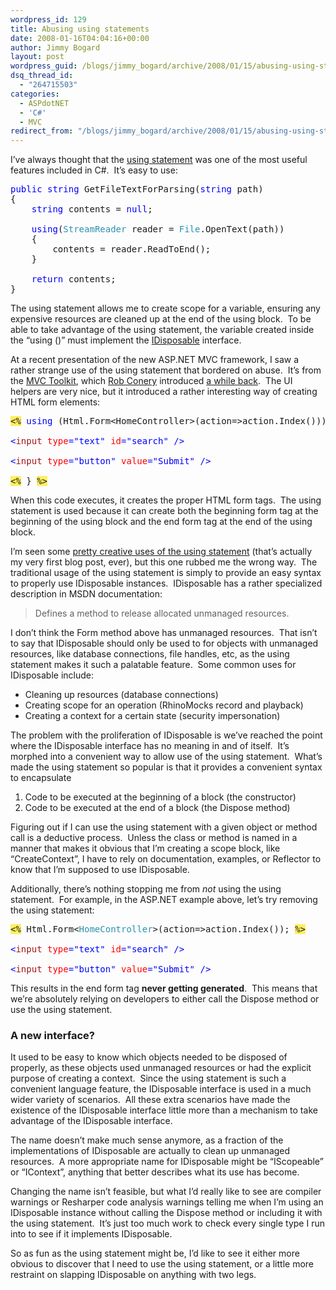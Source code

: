 ```yaml
---
wordpress_id: 129
title: Abusing using statements
date: 2008-01-16T04:04:16+00:00
author: Jimmy Bogard
layout: post
wordpress_guid: /blogs/jimmy_bogard/archive/2008/01/15/abusing-using-statements.aspx
dsq_thread_id:
  - "264715503"
categories:
  - ASPdotNET
  - 'C#'
  - MVC
redirect_from: "/blogs/jimmy_bogard/archive/2008/01/15/abusing-using-statements.aspx/"
---
```

I&#8217;ve always thought that the [using statement](http://msdn2.microsoft.com/en-us/library/yh598w02.aspx) was one of the most useful features included in C#.&nbsp; It&#8217;s easy to use:

<pre><span style="color: blue">public string </span>GetFileTextForParsing(<span style="color: blue">string </span>path)
{
    <span style="color: blue">string </span>contents = <span style="color: blue">null</span>;

    <span style="color: blue">using</span>(<span style="color: #2b91af">StreamReader </span>reader = <span style="color: #2b91af">File</span>.OpenText(path))
    {
        contents = reader.ReadToEnd();
    }

    <span style="color: blue">return </span>contents;
}
</pre>

[](http://11011.net/software/vspaste)

The using statement allows me to create scope for a variable, ensuring any expensive resources are cleaned up at the end of the using block.&nbsp; To be able to take advantage of the using statement, the variable created inside the &#8220;using (<object instantiated>)&#8221; must implement the [IDisposable](http://msdn2.microsoft.com/en-us/library/aax125c9.aspx) interface.

At a recent presentation of the new ASP.NET MVC framework, I saw a rather strange use of the using statement that bordered on abuse.&nbsp; It&#8217;s from the [MVC Toolkit](http://go.microsoft.com/fwlink/?LinkID=106001&clcid=0x409), which [Rob Conery](http://blog.wekeroad.com/) introduced [a while back](http://blog.wekeroad.com/2007/12/05/aspnet-mvc-preview-using-the-mvc-ui-helpers/).&nbsp; The UI helpers are very nice, but it introduced a rather interesting way of creating HTML form elements:

<pre><span style="background: #ffee62">&lt;%</span> <span style="color: blue">using </span>(Html.Form&lt;HomeController&gt;(action=&gt;action.Index())) { <span style="background: #ffee62">%&gt;

</span><span style="color: blue">&lt;</span><span style="color: #a31515">input </span><span style="color: red">type</span><span style="color: blue">="text" </span><span style="color: red">id</span><span style="color: blue">="search" /&gt;

&lt;</span><span style="color: #a31515">input </span><span style="color: red">type</span><span style="color: blue">="button" </span><span style="color: red">value</span><span style="color: blue">="Submit" /&gt;

</span><span style="background: #ffee62">&lt;%</span> } <span style="background: #ffee62">%&gt;
</span></pre>

[](http://11011.net/software/vspaste)

When this code executes, it creates the proper HTML form tags.&nbsp; The using statement is used because it can create both the beginning form tag at the beginning of the using block and the end form tag at the end of the using block.

I&#8217;m seen some [pretty creative uses of the using statement](http://grabbagoft.blogspot.com/2007/06/example-of-creating-scope-with-using.html) (that&#8217;s actually my very first blog post, ever), but this one rubbed me the wrong way.&nbsp; The traditional usage of the using statement is simply to provide an easy syntax to properly use IDisposable instances.&nbsp; IDisposable has a rather specialized description in MSDN documentation:

> Defines a method to release allocated unmanaged resources.

I don&#8217;t think the Form method above has unmanaged resources.&nbsp; That isn&#8217;t to say that IDisposable should only be used to for objects with unmanaged resources, like database connections, file handles, etc, as the using statement makes it such a palatable feature.&nbsp; Some common uses for IDisposable include:

  * Cleaning up resources (database connections)
  * Creating scope for an operation (RhinoMocks record and playback)
  * Creating a context for a certain state (security impersonation)

The problem with the proliferation of IDisposable is we&#8217;ve reached the point where the IDisposable interface has no meaning in and of itself.&nbsp; It&#8217;s morphed into a convenient way to allow use of the using statement.&nbsp; What&#8217;s made the using statement so popular is that it provides a convenient syntax to encapsulate

  1. Code to be executed at the beginning of a block (the constructor)
  2. Code to be executed at the end of a block (the Dispose method)

Figuring out if I can use the using statement with a given object or method call is a deductive process.&nbsp; Unless the class or method is named in a manner that makes it obvious that I&#8217;m creating a scope block, like &#8220;CreateContext&#8221;, I have to rely on documentation, examples, or Reflector to know that I&#8217;m supposed to use IDisposable.

Additionally, there&#8217;s nothing stopping me from _not_ using the using statement.&nbsp; For example, in the ASP.NET example above, let&#8217;s try removing the using statement:

<pre><span style="background: #ffee62">&lt;%</span> Html.Form&lt;<span style="color: #2b91af">HomeController</span>&gt;(action=&gt;action.Index()); <span style="background: #ffee62">%&gt;

</span><span style="color: blue">&lt;</span><span style="color: #a31515">input </span><span style="color: red">type</span><span style="color: blue">="text" </span><span style="color: red">id</span><span style="color: blue">="search" /&gt;

&lt;</span><span style="color: #a31515">input </span><span style="color: red">type</span><span style="color: blue">="button" </span><span style="color: red">value</span><span style="color: blue">="Submit" /&gt;
</span></pre>

[](http://11011.net/software/vspaste)

This results in the end form tag **never getting generated**.&nbsp; This means that we&#8217;re absolutely relying on developers to either call the Dispose method or use the using statement.

### 

### A new interface?

It used to be easy to know which objects needed to be disposed of properly, as these objects used unmanaged resources or had the explicit purpose of creating a context.&nbsp; Since the using statement is such a convenient language feature, the IDisposable interface is used in a much wider variety of scenarios.&nbsp; All these extra scenarios have made the existence of the IDisposable interface little more than a mechanism to take advantage of the IDisposable interface.

The name doesn&#8217;t make much sense anymore, as a fraction of the implementations of IDisposable are actually to clean up unmanaged resources.&nbsp; A more appropriate name for IDisposable might be &#8220;IScopeable&#8221; or &#8220;IContext&#8221;, anything that better describes what its use has become.

Changing the name isn&#8217;t feasible, but what I&#8217;d really like to see are compiler warnings or Resharper code analysis warnings telling me when I&#8217;m using an IDisposable instance without calling the Dispose method or including it with the using statement.&nbsp; It&#8217;s just too much work to check every single type I run into to see if it implements IDisposable.

So as fun as the using statement might be, I&#8217;d like to see it either more obvious to discover that I need to use the using statement, or a little more restraint on slapping IDisposable on anything with two legs.